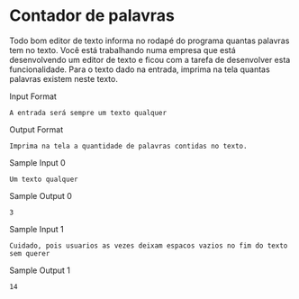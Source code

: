 # Contador de palavras

Todo bom editor de texto informa no rodapé do programa quantas palavras tem no texto. Você está trabalhando numa empresa que está desenvolvendo um editor de texto e ficou com a tarefa de desenvolver esta funcionalidade. Para o texto dado na entrada, imprima na tela quantas palavras existem neste texto.

Input Format

    A entrada será sempre um texto qualquer

Output Format

    Imprima na tela a quantidade de palavras contidas no texto.

Sample Input 0

    Um texto qualquer
    
Sample Output 0

    3

Sample Input 1

    Cuidado, pois usuarios as vezes deixam espacos vazios no fim do texto sem querer 

Sample Output 1

    14